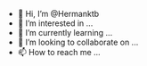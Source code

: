 - 👋 Hi, I’m @Hermanktb
- 👀 I’m interested in ...
- 🌱 I’m currently learning ...
- 💞️ I’m looking to collaborate on ...
- 📫 How to reach me ...

<!---
Hermanktb/Hermanktb is a ✨ special ✨ repository because its `README.md` (this file) appears on your GitHub profile.
You can click the Preview link to take a look at your changes.
--->
